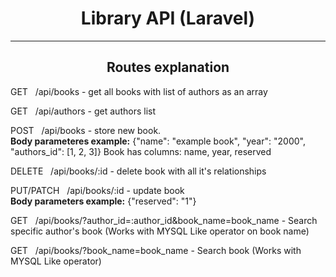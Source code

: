 <h1 style='text-align:center'>Library API (Laravel)</h1>
<hr>
<h2 style='text-align:center'>Routes explanation</h2>
<p>GET&nbsp;&nbsp;&nbsp;/api/books - get all books with list of authors as an array</p>
<p>GET&nbsp;&nbsp;&nbsp;/api/authors - get authors list</p>
<p>
    POST&nbsp;&nbsp;&nbsp;/api/books - store new book. 
    <br><b>Body parameteres example:</b>
    <span>{"name": "example book", "year": "2000", "authors_id": [1, 2, 3]}</span>
    <span>Book has columns: name, year, reserved</span>
</p>
<p>DELETE&nbsp;&nbsp;&nbsp;/api/books/:id - delete book with all it's relationships</p>
<p>PUT/PATCH&nbsp;&nbsp;&nbsp;/api/books/:id - update book<br><b>Body parameters example:</b> <span>{"reserved": "1"}</span></p>
<p>GET&nbsp;&nbsp;&nbsp;/api/books/?author_id=:author_id&book_name=book_name - Search specific author's book (Works with MYSQL Like operator on book name)</p>
<p>GET&nbsp;&nbsp;&nbsp;/api/books/?book_name=book_name - Search book (Works with MYSQL Like operator)</p>
